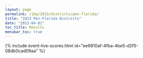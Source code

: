 ```yaml
---
layout: page
permalink: /jbq/2023/districts/pen-florida/
title: "2023 Pen-Florida Districts"
date: "2023-04-01"
toc_title: Results
menubar_toc: true
---
```


{% include event-live-scores.html id="ee6810af-4fba-4be5-d2f5-08db0cad09aa" %}
